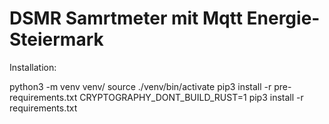 # DSMR Samrtmeter mit Mqtt Energie-Steiermark

Installation:

python3 -m venv venv/
source ./venv/bin/activate
pip3 install -r pre-requirements.txt
CRYPTOGRAPHY_DONT_BUILD_RUST=1 pip3 install -r requirements.txt
